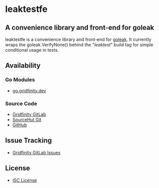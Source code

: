 # leaktestfe

## A convenience library and front-end for goleak

leaktestfe is a convenience library and front-end for
[goleak](https://go.uber.org/goleak). It currently
wraps the goleak.VerifyNone() behind the "_leaktest_"
build tag for simple conditional usage in tests.

## Availability

### Go Modules

- [go.gridfinity.dev](https://go.gridfinity.dev/leaktestfe/)

### Source Code

- [Gridfinity GitLab](https://gitlab.gridfinity.com/go/leaktestfe)
- [SourceHut Git](https://git.sr.ht/~trn/leaktestfe)
- [GitHub](https://github.com/gridfinity/leaktestfe)

## Issue Tracking

- [Gridfinity GitLab Issues](https://gitlab.gridfinity.com/go/leaktestfe/-/issues)

## License

- [ISC License](https://tldrlegal.com/license/-isc-license)
